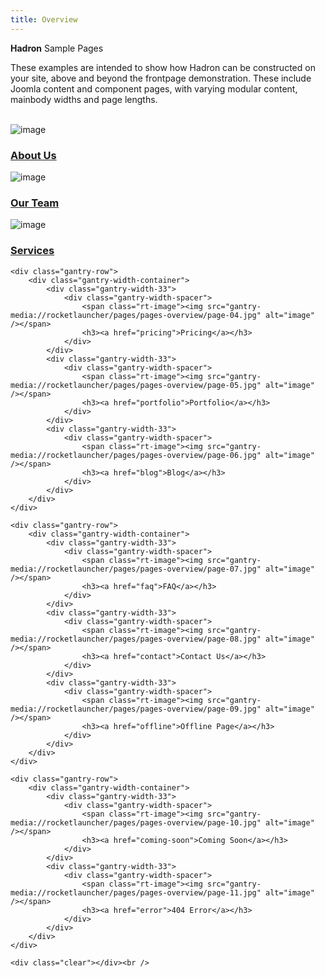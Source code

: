 ```yaml
---
title: Overview
---
```


<div class="rt-center">
	<p class="promo1"><strong>Hadron</strong> Sample Pages</p>
  <p class="promo2">These examples are intended to show how Hadron can be constructed on your site, above and beyond the frontpage demonstration. These include Joomla content and component pages, with varying modular content, mainbody widths and page lengths.</p>
    
   <br />
	<div class="gantry-row">
		<div class="gantry-width-container">
			<div class="gantry-width-33">
				<div class="gantry-width-spacer">
					<span class="rt-image"><img src="gantry-media://rocketlauncher/pages/pages-overview/page-01.jpg" alt="image" /></span>
					<h3><a href="about-us">About Us</a></h3>
				</div>
			</div>
			<div class="gantry-width-33">
				<div class="gantry-width-spacer">
					<span class="rt-image"><img src="gantry-media://rocketlauncher/pages/pages-overview/page-02.jpg" alt="image" /></span>
					<h3><a href="our-team">Our Team</a></h3>
				</div>
			</div>
			<div class="gantry-width-33">
				<div class="gantry-width-spacer">
					<span class="rt-image"><img src="gantry-media://rocketlauncher/pages/pages-overview/page-03.jpg" alt="image" /></span>
					<h3><a href="services">Services</a></h3>
				</div>
			</div>
		</div>
	</div>

	<div class="gantry-row">
		<div class="gantry-width-container">
			<div class="gantry-width-33">
				<div class="gantry-width-spacer">
					<span class="rt-image"><img src="gantry-media://rocketlauncher/pages/pages-overview/page-04.jpg" alt="image" /></span>
					<h3><a href="pricing">Pricing</a></h3>
				</div>
			</div>
			<div class="gantry-width-33">
				<div class="gantry-width-spacer">
					<span class="rt-image"><img src="gantry-media://rocketlauncher/pages/pages-overview/page-05.jpg" alt="image" /></span>
					<h3><a href="portfolio">Portfolio</a></h3>
				</div>
			</div>
			<div class="gantry-width-33">
				<div class="gantry-width-spacer">
					<span class="rt-image"><img src="gantry-media://rocketlauncher/pages/pages-overview/page-06.jpg" alt="image" /></span>
					<h3><a href="blog">Blog</a></h3>
				</div>
			</div>
		</div>
	</div>

	<div class="gantry-row">
		<div class="gantry-width-container">
			<div class="gantry-width-33">
				<div class="gantry-width-spacer">
					<span class="rt-image"><img src="gantry-media://rocketlauncher/pages/pages-overview/page-07.jpg" alt="image" /></span>
					<h3><a href="faq">FAQ</a></h3>
				</div>
			</div>
			<div class="gantry-width-33">
				<div class="gantry-width-spacer">
					<span class="rt-image"><img src="gantry-media://rocketlauncher/pages/pages-overview/page-08.jpg" alt="image" /></span>
					<h3><a href="contact">Contact Us</a></h3>
				</div>
			</div>
			<div class="gantry-width-33">
				<div class="gantry-width-spacer">
					<span class="rt-image"><img src="gantry-media://rocketlauncher/pages/pages-overview/page-09.jpg" alt="image" /></span>
					<h3><a href="offline">Offline Page</a></h3>
				</div>
			</div>
		</div>
	</div>

	<div class="gantry-row">
		<div class="gantry-width-container">
			<div class="gantry-width-33">
				<div class="gantry-width-spacer">
					<span class="rt-image"><img src="gantry-media://rocketlauncher/pages/pages-overview/page-10.jpg" alt="image" /></span>
					<h3><a href="coming-soon">Coming Soon</a></h3>
				</div>
			</div>
			<div class="gantry-width-33">
				<div class="gantry-width-spacer">
					<span class="rt-image"><img src="gantry-media://rocketlauncher/pages/pages-overview/page-11.jpg" alt="image" /></span>
					<h3><a href="error">404 Error</a></h3>
				</div>
			</div>
		</div>
	</div>

	<div class="clear"></div><br />
</div>